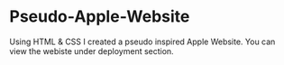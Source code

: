 # Pseudo-Apple-Website
Using HTML &amp; CSS I created a pseudo inspired Apple Website. You can view the webiste under deployment section. 
